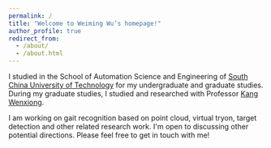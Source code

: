 ```yaml
---
permalink: /
title: "Welcome to Weiming Wu’s homepage!"
author_profile: true
redirect_from: 
  - /about/
  - /about.html
---
```


I studied in the School of Automation Science and Engineering of [South China University of Technology](https://www.scut.edu.cn/new/) for my undergraduate and graduate studies.
During my graduate studies, I studied and researched with Professor [Kang Wenxiong](https://www.scholat.com/auwxkang).

I am working on gait recognition based on point cloud, virtual tryon, target detection and other related research work. 
I'm open to discussing other potential directions. Please feel free to get in touch with me!

